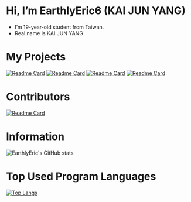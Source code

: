 # Hi, I’m EarthlyEric6 (KAI JUN YANG)
-  I’m 19-year-old student from Taiwan.
-  Real name is KAI JUN YANG

# My Projects
[![Readme Card](https://github-readme-stats.vercel.app/api/pin/?username=EarthlyEric&repo=Luminara&theme=tokyonight)](https://github.com/EarthlyEric/Luminara)
[![Readme Card](https://github-readme-stats.vercel.app/api/pin/?username=EarthlyEric&repo=LuminaraAPI&theme=tokyonight)](https://github.com/EarthlyEric/LuminaraAPI)
[![Readme Card](https://github-readme-stats.vercel.app/api/pin/?username=EarthlyEric&repo=silentmode&theme=tokyonight)](https://github.com/EarthlyEric/silentmode)
[![Readme Card](https://github-readme-stats.vercel.app/api/pin/?username=EarthlyEric&repo=ServerSeekerReborn&theme=tokyonight)](https://github.com/EarthlyEric/ServerSeekerReborn)
# Contributors
[![Readme Card](https://github-readme-stats.vercel.app/api/pin/?username=busybox11&repo=NowPlaying-for-Spotify&theme=tokyonight)](https://github.com/busybox11/NowPlaying-for-Spotify)

# Information 
![EarthlyEric's GitHub stats](https://github-readme-stats.vercel.app/api?username=EarthlyEric&show_icons=true&theme=blueberry)

# Top Used Program Languages
[![Top Langs](https://github-readme-stats.vercel.app/api/top-langs/?username=EarthlyEric&langs_count=10&layout=compact)](https://github.com/anuraghazra/github-readme-stats)
